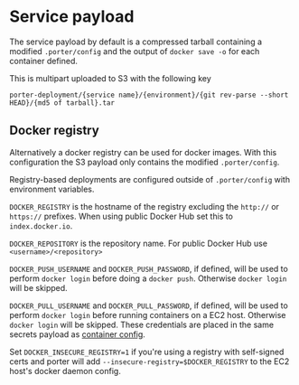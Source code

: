Service payload
===============

The service payload by default is a compressed tarball containing a modified
`.porter/config` and the output of `docker save -o` for each container defined.

This is multipart uploaded to S3 with the following key

```
porter-deployment/{service name}/{environment}/{git rev-parse --short HEAD}/{md5 of tarball}.tar
```

Docker registry
---------------

Alternatively a docker registry can be used for docker images. With this
configuration the S3 payload only contains the modified `.porter/config`.

Registry-based deployments are configured outside of `.porter/config` with
environment variables.

`DOCKER_REGISTRY` is the hostname of the registry excluding the `http://` or
`https://` prefixes. When using public Docker Hub set this to `index.docker.io`.

`DOCKER_REPOSITORY` is the repository name.
For public Docker Hub use `<username>/<repository>`

`DOCKER_PUSH_USERNAME` and `DOCKER_PUSH_PASSWORD`, if defined, will be used to
perform `docker login` before doing a `docker push`. Otherwise `docker login`
will be skipped.

`DOCKER_PULL_USERNAME` and `DOCKER_PULL_PASSWORD`, if defined, will be used to
perform `docker login` before running containers on a EC2 host. Otherwise
`docker login` will be skipped. These credentials are placed in the same secrets
payload as [container config](container-config.md).

Set `DOCKER_INSECURE_REGISTRY=1` if you're using a registry with self-signed
certs and porter will add `--insecure-registry=$DOCKER_REGISTRY` to the EC2
host's docker daemon config.
